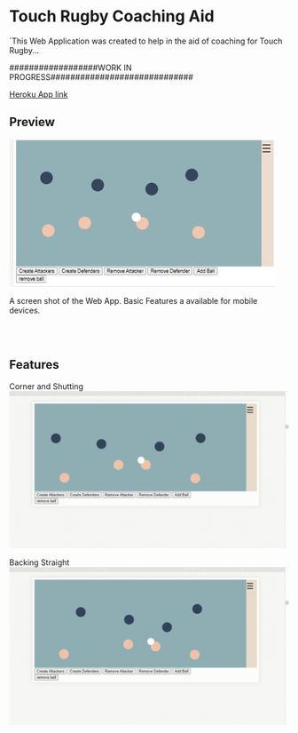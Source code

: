 # Touch Rugby Coaching Aid
`This Web Application was created to help in the aid of coaching for Touch Rugby...
 
##################WORK IN PROGRESS#############################

<a href = "www.TouchRugby.HerokuApp.com">Heroku App link</a>

 ## Preview
<img src = "media/images/phone_screen_shot.jpg "/>

A screen shot of the Web App. Basic Features a available for mobile devices.

<br><br/>
## Features
Corner and Shutting 
![Corner and Shutting](media/gifs/corner_shut_2.gif)

Backing Straight
![Backing Straight](media/gifs/back_striaght.gif)
